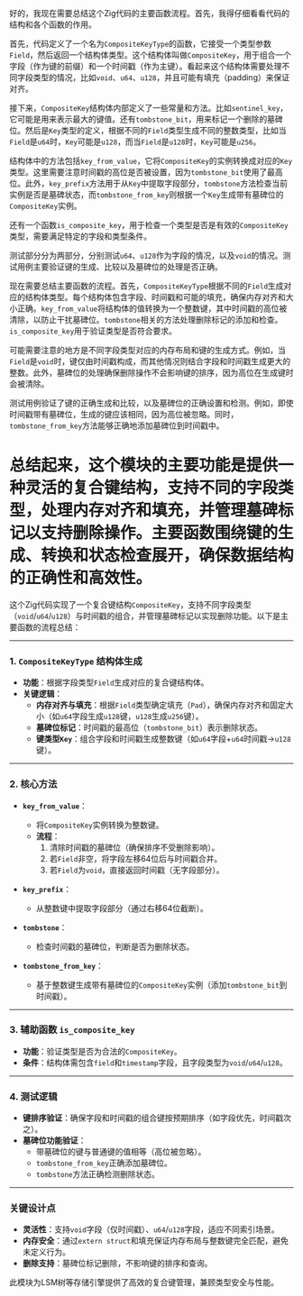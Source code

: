 好的，我现在需要总结这个Zig代码的主要函数流程。首先，我得仔细看看代码的结构和各个函数的作用。

首先，代码定义了一个名为`CompositeKeyType`的函数，它接受一个类型参数`Field`，然后返回一个结构体类型。这个结构体叫做`CompositeKey`，用于组合一个字段（作为键的前缀）和一个时间戳（作为主键）。看起来这个结构体需要处理不同字段类型的情况，比如`void`、`u64`、`u128`，并且可能有填充（padding）来保证对齐。

接下来，`CompositeKey`结构体内部定义了一些常量和方法。比如`sentinel_key`，它可能是用来表示最大的键值。还有`tombstone_bit`，用来标记一个删除的墓碑位。然后是`Key`类型的定义，根据不同的`Field`类型生成不同的整数类型，比如当`Field`是`u64`时，`Key`可能是`u128`，而当`Field`是`u128`时，`Key`可能是`u256`。

结构体中的方法包括`key_from_value`，它将`CompositeKey`的实例转换成对应的`Key`类型。这里需要注意时间戳的高位是否被设置，因为`tombstone_bit`使用了最高位。此外，`key_prefix`方法用于从`Key`中提取字段部分，`tombstone`方法检查当前实例是否是墓碑状态，而`tombstone_from_key`则根据一个`Key`生成带有墓碑位的`CompositeKey`实例。

还有一个函数`is_composite_key`，用于检查一个类型是否是有效的`CompositeKey`类型，需要满足特定的字段和类型条件。

测试部分分为两部分，分别测试`u64`、`u128`作为字段的情况，以及`void`的情况。测试用例主要验证键的生成、比较以及墓碑位的处理是否正确。

现在需要总结主要函数的流程。首先，`CompositeKeyType`根据不同的`Field`生成对应的结构体类型。每个结构体包含字段、时间戳和可能的填充，确保内存对齐和大小正确。`key_from_value`将结构体的值转换为一个整数键，其中时间戳的高位被清除，以防止干扰墓碑位。`tombstone`相关的方法处理删除标记的添加和检查。`is_composite_key`用于验证类型是否符合要求。

可能需要注意的地方是不同字段类型对应的内存布局和键的生成方式。例如，当`Field`是`void`时，键仅由时间戳构成，而其他情况则结合字段和时间戳生成更大的整数。此外，墓碑位的处理确保删除操作不会影响键的排序，因为高位在生成键时会被清除。

测试用例验证了键的正确生成和比较，以及墓碑位的正确设置和检测。例如，即使时间戳带有墓碑位，生成的键应该相同，因为高位被忽略。同时，`tombstone_from_key`方法能够正确地添加墓碑位到时间戳中。

总结起来，这个模块的主要功能是提供一种灵活的复合键结构，支持不同的字段类型，处理内存对齐和填充，并管理墓碑标记以支持删除操作。主要函数围绕键的生成、转换和状态检查展开，确保数据结构的正确性和高效性。
================================================
这个Zig代码实现了一个复合键结构`CompositeKey`，支持不同字段类型（`void`/`u64`/`u128`）与时间戳的组合，并管理墓碑标记以实现删除功能。以下是主要函数的流程总结：

---

### **1. `CompositeKeyType` 结构体生成**
- **功能**：根据字段类型`Field`生成对应的复合键结构体。
- **关键逻辑**：
  - **内存对齐与填充**：根据`Field`类型确定填充（`Pad`），确保内存对齐和固定大小（如`u64`字段生成`u128`键，`u128`生成`u256`键）。
  - **墓碑位标记**：时间戳的最高位（`tombstone_bit`）表示删除状态。
  - **键类型`Key`**：组合字段和时间戳生成整数键（如`u64`字段+`u64`时间戳→`u128`键）。

---

### **2. 核心方法**
- **`key_from_value`**：
  - 将`CompositeKey`实例转换为整数键。
  - **流程**：
    1. 清除时间戳的墓碑位（确保排序不受删除影响）。
    2. 若`Field`非空，将字段左移64位后与时间戳合并。
    3. 若`Field`为`void`，直接返回时间戳（无字段部分）。

- **`key_prefix`**：
  - 从整数键中提取字段部分（通过右移64位截断）。

- **`tombstone`**：
  - 检查时间戳的墓碑位，判断是否为删除状态。

- **`tombstone_from_key`**：
  - 基于整数键生成带有墓碑位的`CompositeKey`实例（添加`tombstone_bit`到时间戳）。

---

### **3. 辅助函数 `is_composite_key`**
- **功能**：验证类型是否为合法的`CompositeKey`。
- **条件**：结构体需包含`field`和`timestamp`字段，且字段类型为`void`/`u64`/`u128`。

---

### **4. 测试逻辑**
- **键排序验证**：确保字段和时间戳的组合键按预期排序（如字段优先，时间戳次之）。
- **墓碑位功能验证**：
  - 带墓碑位的键与普通键的值相等（高位被忽略）。
  - `tombstone_from_key`正确添加墓碑位。
  - `tombstone`方法正确检测删除状态。

---

### **关键设计点**
- **灵活性**：支持`void`字段（仅时间戳）、`u64`/`u128`字段，适应不同索引场景。
- **内存安全**：通过`extern struct`和填充保证内存布局与整数键完全匹配，避免未定义行为。
- **删除支持**：墓碑位标记删除，不影响键的排序和查询。

此模块为LSM树等存储引擎提供了高效的复合键管理，兼顾类型安全与性能。